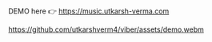 DEMO here 👉 https://music.utkarsh-verma.com

https://github.com/utkarshverm4/viber/assets/demo.webm
